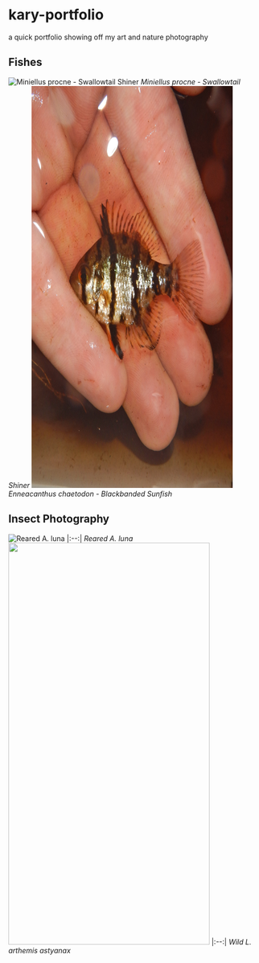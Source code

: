 # kary-portfolio
a quick portfolio showing off my art and nature photography

<section id="Fishes">
  <h2>Fishes</h2>
  <div class="gallery">
    <!-- Add your art images here -->
  <img src="images/DSCN5563.JPG" width="400" height="800" alt="Miniellus procne - Swallowtail Shiner">
      <em>Miniellus procne - Swallowtail Shiner</em>
    <img src="images/chaetodton1531.JPG" width="400" height="800" alt="Enneacanthus chaetodon - Blackbanded Sunfish">
      <em>Enneacanthus chaetodon - Blackbanded Sunfish</em>
  </div>
</section>
<section id="insects">
  <h2>Insect Photography</h2>
  <div class="gallery">
      <!-- Add your insect photos here -->
    <img src="images/actias2953.JPG" width="400" height="800" alt="Reared A. luna">
    |:--:| 
      <em>Reared A. luna</em>
    <img src="images/astyanax3282.JPG" width="400" height="800" alt="">
    |:--:| 
      <em>Wild L. arthemis astyanax</em>
  </div>
</section>
